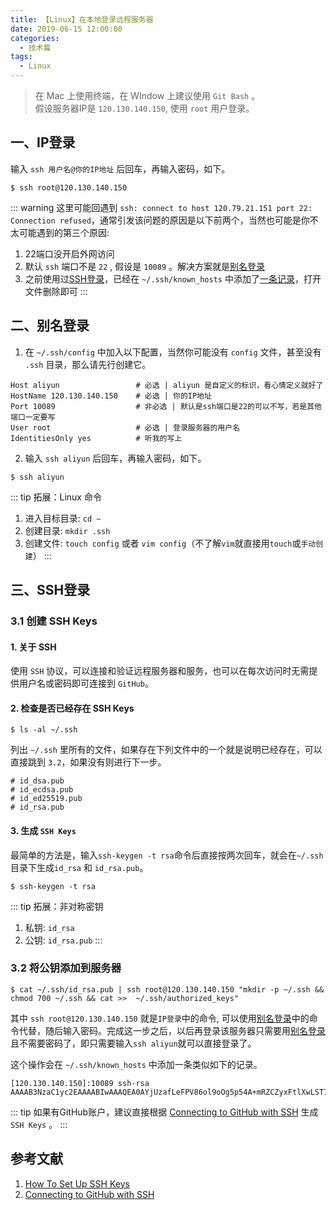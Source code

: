 ```yaml
---
title: 【Linux】在本地登录远程服务器
date: 2019-06-15 12:00:00
categories:
  - 技术篇
tags: 
  - Linux
---
```


> 在 Mac 上使用终端，在 WIndow 上建议使用 `Git Bash` 。<br/>
> 假设服务器IP是 `120.130.140.150`, 使用 `root` 用户登录。

## 一、IP登录
输入 `ssh 用户名@你的IP地址` 后回车，再输入密码，如下。
```
$ ssh root@120.130.140.150
```

::: warning
这里可能回遇到 `ssh: connect to host 120.79.21.151 port 22: Connection refused`，通常引发该问题的原因是以下前两个，当然也可能是你不太可能遇到的第三个原因:
1. 22端口没开启外网访问
2. 默认 `ssh` 端口不是 `22` , 假设是 `10089` 。解决方案就是[别名登录](#2)
3. 之前使用过[SSH登录](#3)，已经在 `~/.ssh/known_hosts` 中添加了[一条记录](#recode)，打开文件删除即可
:::

<span id="2"></span>

## 二、别名登录

1. 在 `~/.ssh/config` 中加入以下配置，当然你可能没有 `config` 文件，甚至没有 `.ssh` 目录，那么请先行创建它。
```
Host aliyun                 # 必选 | aliyun 是自定义的标识，看心情定义就好了
HostName 120.130.140.150    # 必选 | 你的IP地址
Port 10089                  # 非必选 | 默认是ssh端口是22的可以不写，若是其他端口一定要写
User root                   # 必选 | 登录服务器的用户名
IdentitiesOnly yes          # 听我的写上
```

2. 输入 `ssh aliyun` 后回车，再输入密码，如下。
```
$ ssh aliyun
```

::: tip 拓展：Linux 命令
1. 进入目标目录: `cd ~`
2. 创建目录: `mkdir .ssh`
3. 创建文件: `touch config` 或者 `vim config`（不了解`vim`就直接用`touch`或`手动创建`）
:::

<span id="3"></span>

## 三、SSH登录

### 3.1 创建 SSH Keys

#### 1. 关于 SSH
使用 `SSH` 协议，可以连接和验证远程服务器和服务，也可以在每次访问时无需提供用户名或密码即可连接到 `GitHub`。

#### 2. 检查是否已经存在 SSH Keys
```
$ ls -al ~/.ssh
```
列出 `~/.ssh` 里所有的文件，如果存在下列文件中的一个就是说明已经存在，可以直接跳到 `3.2`，如果没有则进行下一步。
```
# id_dsa.pub
# id_ecdsa.pub
# id_ed25519.pub
# id_rsa.pub
```

#### 3. 生成 `SSH Keys`
最简单的方法是，输入`ssh-keygen -t rsa`命令后直接按两次回车，就会在`~/.ssh`目录下生成`id_rsa` 和 `id_rsa.pub`。
```
$ ssh-keygen -t rsa
```

::: tip 拓展：非对称密钥
1. 私钥: `id_rsa`
2. 公钥: `id_rsa.pub`
:::

### 3.2 将公钥添加到服务器
```
$ cat ~/.ssh/id_rsa.pub | ssh root@120.130.140.150 "mkdir -p ~/.ssh && chmod 700 ~/.ssh && cat >>  ~/.ssh/authorized_keys"
```
其中 `ssh root@120.130.140.150` 就是`IP登录`中的命令, 可以使用[别名登录](#2)中的命令代替，随后输入密码。完成这一步之后，以后再登录该服务器只需要用[别名登录](#2)且不需要密码了，即只需要输入`ssh aliyun`就可以直接登录了。

<span id="recode"></span>

这个操作会在 `~/.ssh/known_hosts` 中添加一条类似如下的记录。
```
[120.130.140.150]:10089 ssh-rsa AAAAB3NzaC1yc2EAAAABIwAAAQEA0AYjUzafLeFPV86ol9oOg5p54A+mRZCZyxFtlXwLST7cLNb/NqtaAIEXAosnODU942fcIWdC8Oi66XZVEecMyoGh4n26UPnZfHprd4LdJrASsjCupiBd4akWN8XBwUWrwx+mKWjev3cH0QtUM85c6ZiP5+2od/qKLM+DamokImgotY0llAwrQnMjMagKTiWPE6ctontpfw2SPpTC5rOMNozd5sMwFZuxschk7hwxvinZp54tMFB6Ctxp49/thgbVGOYLQtXqZfXxDUIg3N6RM9eV1QltXNG5uSmXw1q5WO7g9NEMpstutNooOujQr0gF1dsDKTwKN+7lPdgsoqTu2w==
```

::: tip
如果有GitHub账户，建议直接根据 [Connecting to GitHub with SSH](https://help.github.com/en/articles/connecting-to-github-with-ssh) 生成 `SSH Keys` 。
:::

## 参考文献
1. [How To Set Up SSH Keys](https://www.digitalocean.com/community/tutorials/how-to-set-up-ssh-keys--2)
2. [Connecting to GitHub with SSH](https://help.github.com/en/articles/connecting-to-github-with-ssh)